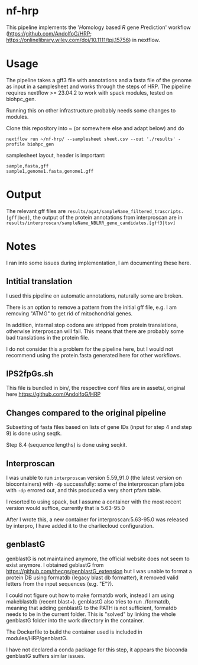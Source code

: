 # nf-hrp

This pipeline implements the '*H*omology based *R* gene *P*rediction' workflow (https://github.com/AndolfoG/HRP; https://onlinelibrary.wiley.com/doi/10.1111/tpj.15756) in nextflow.

# Usage

The pipeline takes a gff3 file with annotations and a fasta file of the genome as input in a samplesheet and works through the steps of HRP.
The pipeline requires nextflow >= 23.04.2 to work with spack modules, tested on biohpc_gen.

Running this on other infrastructure probably needs some changes to modules.

Clone this repository into ~ (or somewhere else and adapt below) and do

```
nextflow run ~/nf-hrp/ --samplesheet sheet.csv --out './results' -profile biohpc_gen
```

samplesheet layout, header is important:

```
sample,fasta,gff
sample1,genome1.fasta,genome1.gff
```

# Output

The relevant gff files are `results/agat/sampleName_filtered_trascripts.[gff|bed]`, the output of the protein annotations from interproscan are in `results/interproscan/sampleName_NBLRR_gene_candidates.[gff3|tsv]`

# Notes

I ran into some issues during implementation, I am documenting these here.

## Intitial translation

I used this pipeline on automatic annotations, naturally some are broken. 

There is an option to remove a pattern from the initial gff file, e.g. I am removing "ATMG" to get rid of mitochondrial genes.

In addition, internal stop codons are stripped from protein translations, otherwise interproscan will fail. This means that there are probably some bad translations in the protein file.

I do not consider this a problem for the pipeline here, but I would not recommend using the protein.fasta generated here for other workflows.

## IPS2fpGs.sh

This file is bundled in bin/, the respective conf files are in assets/, original here https://github.com/AndolfoG/HRP

## Changes compared to the original pipeline

Subsetting of fasta files based on lists of gene IDs (input for step 4 and step 9) is done using seqtk.

Step 8.4 (sequence lengths) is done using seqkit.

## Interproscan

I was unable to run `interproscan` version 5.59_91.0 (the latest version on biocontainers) with `-dp` successfully: some of the interproscan pfam jobs with `-dp` errored out, and this produced a very short pfam table. 

I resorted to using spack, but I assume a container with the most recent version would suffice, currently that is 5.63-95.0

After I wrote this, a new container for interproscan:5.63-95.0 was released by interpro, I have added it to the charliecloud configuration.

## genblastG

genblastG is not maintained anymore, the official website does not seem to exist anymore.
I obtained geblastG from https://github.com/thecgs/genblastG_extension but I was unable to format a protein DB using formatdb (legacy blast db formatter), it removed valid letters from the input sequences (e.g. "E"?).

I could not figure out how to make formatdb work, instead I am using makeblastdb (recent blast+).
genblastG also tries to run ./formatdb, meaning that adding genblastG to the PATH is not sufficient, formatdb needs to be in the current folder.
This is "solved" by linking the whole genblastG folder into the work directory in the container.

The Dockerfile to build the container used is included in modules/HRP/genblastG.

I have not declared a conda package for this step, it appears the bioconda genblastG suffers similar issues.
